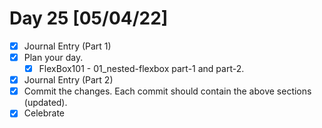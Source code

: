 # Day 25 [05/04/22]

- [x] Journal Entry (Part 1)
- [x] Plan your day.
  - [x] FlexBox101 - 01_nested-flexbox part-1 and part-2.
- [x] Journal Entry (Part 2)
- [x] Commit the changes. Each commit should contain the above sections (updated).
- [x] Celebrate
<!-- [x] to tick -->
